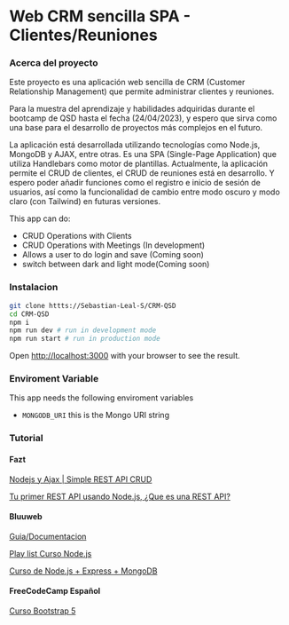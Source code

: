 # Web CRM sencilla SPA - Clientes/Reuniones

### Acerca del proyecto

Este proyecto es una aplicación web sencilla de CRM (Customer Relationship Management) que permite administrar clientes y reuniones.

Para la muestra del aprendizaje y habilidades adquiridas durante el bootcamp de QSD hasta el fecha (24/04/2023), y espero que sirva como una base para el desarrollo de proyectos más complejos en el futuro.

La aplicación está desarrollada utilizando tecnologías como Node.js, MongoDB y AJAX, entre otras. Es una SPA (Single-Page Application) que utiliza Handlebars como motor de plantillas. Actualmente, la aplicación permite el CRUD de clientes, el CRUD de reuniones está en desarrollo. Y espero poder añadir funciones como el registro e inicio de sesión de usuarios, así como la funcionalidad de cambio entre modo oscuro y modo claro (con Tailwind) en futuras versiones.

This app can do:

- CRUD Operations with Clients
- CRUD Operations with Meetings (In development)
- Allows a user to do login and save (Coming soon)
- switch between dark and light mode(Coming soon)

### Instalacion

```sh
git clone httts://Sebastian-Leal-S/CRM-QSD
cd CRM-QSD
npm i
npm run dev # run in development mode
npm run start # run in production mode
```

Open [http://localhost:3000](http://localhost:3000) with your browser to see the result.

### Enviroment Variable

This app needs the following enviroment variables

- `MONGODB_URI` this is the Mongo URI string

### Tutorial

#### Fazt

[Nodejs y Ajax | Simple REST API CRUD](https://youtu.be/sqt4wK4yU1w)

[Tu primer REST API usando Node.js, ¿Que es una REST API?](https://youtu.be/bK3AJfs7qNY)

#### Bluuweb

[Guia/Documentacion](https://bluuweb.github.io/desarrollo-web-bluuweb/20-01-node/)

[Play list Curso Node.js](https://www.youtube.com/watch?v=sYqn4lhcMZE&list=PLPl81lqbj-4Iy7yuRrVLn4V6isOVpvlpl)

[Curso de Node.js + Express + MongoDB](https://youtu.be/xkHyM-K3Cd8)

#### FreeCodeCamp Español

[Curso Bootstrap 5](https://www.youtube.com/watch?v=QCw0L6FupQ0&t=6879s)
